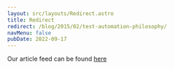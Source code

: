 ```yaml
---
layout: src/layouts/Redirect.astro
title: Redirect
redirect: /blog/2015/02/test-automation-philosophy/
navMenu: false
pubDate: 2022-09-17
---
```

<div>
Our article feed can be found <a href="/blog/2015/02/test-automation-philosophy/">here</a>
</div>

